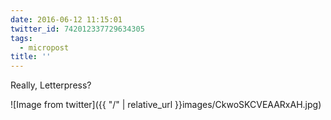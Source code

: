 ```yaml
---
date: 2016-06-12 11:15:01
twitter_id: 742012337729634305
tags:
  - micropost
title: ''
---
```


Really, Letterpress?

![Image from twitter]({{ "/" | relative_url  }}images/CkwoSKCVEAARxAH.jpg)
